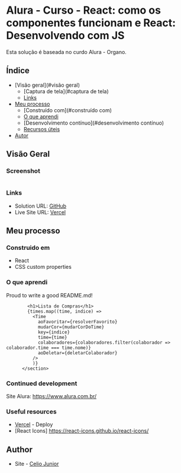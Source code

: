 # Alura - Curso - React: como os componentes funcionam e React: Desenvolvendo com JS

Esta solução é baseada no curdo Alura - Organo. 

## Índice

- [Visão geral](#visão geral)
   - [Captura de tela](#captura de tela)
   - [Links](#links)
- [Meu processo](#meu-processo)
   - [Construído com](#construído com)
   - [O que aprendi](#o-que-aprendi)
   - [Desenvolvimento contínuo](#desenvolvimento contínuo)
   - [Recursos úteis](#useful-resources)
- [Autor](#autor)




## Visão Geral

### Screenshot

<img src="/images/FRONT.PNG" alt style="max-width: 100%">


### Links

- Solution URL: [GitHub](https://github.com/AIemao/aluraOrgano)
- Live Site URL: [Vercel](https://alura-organo-delta.vercel.app/)

## Meu processo

### Construido em

- React
- CSS custom properties


### O que aprendi

Proud to write a good README.md!

````React componentização one way data binding e map em componentes
        <h1>Lista de Compras</h1>
        {times.map((time, indice) => 
          <Time 
            aoFavoritar={resolverFavorito}
            mudarCor={mudarCorDoTime}
            key={indice} 
            time={time} 
            colaboradores={colaboradores.filter(colaborador => colaborador.time === time.nome)} 
            aoDeletar={deletarColaborador}
          />
          )}
      </section>
````

### Continued development

Site Alura:
https://www.alura.com.br/

### Useful resources

- [Vercel](https://vercel.com/) - Deploy
- [React Icons] https://react-icons.github.io/react-icons/


## Author

- Site - [Celio Junior](https://www.linkedin.com/in/celio-junior-152529193/)



